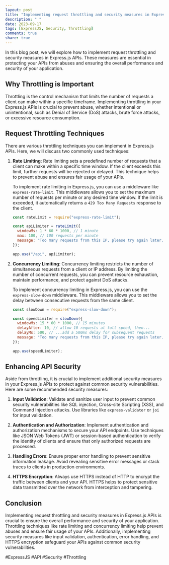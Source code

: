```yaml
---
layout: post
title: "Implementing request throttling and security measures in Express.js APIs"
description: " "
date: 2023-09-17
tags: [ExpressJS, Security, Throttling]
comments: true
share: true
---
```


In this blog post, we will explore how to implement request throttling and security measures in Express.js APIs. These measures are essential in protecting your APIs from abuses and ensuring the overall performance and security of your application.

## Why Throttling is Important

Throttling is the control mechanism that limits the number of requests a client can make within a specific timeframe. Implementing throttling in your Express.js APIs is crucial to prevent abuse, whether intentional or unintentional, such as Denial of Service (DoS) attacks, brute force attacks, or excessive resource consumption.

## Request Throttling Techniques

There are various throttling techniques you can implement in Express.js APIs. Here, we will discuss two commonly used techniques:

1. **Rate Limiting**: Rate limiting sets a predefined number of requests that a client can make within a specific time window. If the client exceeds this limit, further requests will be rejected or delayed. This technique helps to prevent abuse and ensures fair usage of your APIs.

   To implement rate limiting in Express.js, you can use a middleware like `express-rate-limit`. This middleware allows you to set the maximum number of requests per minute or any desired time window. If the limit is exceeded, it automatically returns a `429 Too Many Requests` response to the client.

   ```javascript
   const rateLimit = require("express-rate-limit");

   const apiLimiter = rateLimit({
     windowMs: 1 * 60 * 1000, // 1 minute
     max: 100, // 100 requests per minute
     message: "Too many requests from this IP, please try again later.",
   });

   app.use("/api", apiLimiter);
   ```

2. **Concurrency Limiting**: Concurrency limiting restricts the number of simultaneous requests from a client or IP address. By limiting the number of concurrent requests, you can prevent resource exhaustion, maintain performance, and protect against DoS attacks.

   To implement concurrency limiting in Express.js, you can use the `express-slow-down` middleware. This middleware allows you to set the delay between consecutive requests from the same client.

   ```javascript
   const slowDown = require("express-slow-down");

   const speedLimiter = slowDown({
     windowMs: 15 * 60 * 1000, // 15 minutes
     delayAfter: 10, // allow 10 requests at full speed, then...
     delayMs: 500, // ...add a 500ms delay for subsequent requests
     message: "Too many requests from this IP, please try again later.",
   });

   app.use(speedLimiter);
   ```

## Enhancing API Security

Aside from throttling, it is crucial to implement additional security measures in your Express.js APIs to protect against common security vulnerabilities. Here are some recommended security measures:

1. **Input Validation**: Validate and sanitize user input to prevent common security vulnerabilities like SQL injection, Cross-site Scripting (XSS), and Command Injection attacks. Use libraries like `express-validator` or `joi` for input validation.

2. **Authentication and Authorization**: Implement authentication and authorization mechanisms to secure your API endpoints. Use techniques like JSON Web Tokens (JWT) or session-based authentication to verify the identity of clients and ensure that only authorized requests are processed.

3. **Handling Errors**: Ensure proper error handling to prevent sensitive information leakage. Avoid revealing sensitive error messages or stack traces to clients in production environments.

4. **HTTPS Encryption**: Always use HTTPS instead of HTTP to encrypt the traffic between clients and your API. HTTPS helps to protect sensitive data transmitted over the network from interception and tampering.

## Conclusion

Implementing request throttling and security measures in Express.js APIs is crucial to ensure the overall performance and security of your application. Throttling techniques like rate limiting and concurrency limiting help prevent abuses and ensure fair usage of your APIs. Additionally, implementing security measures like input validation, authentication, error handling, and HTTPS encryption safeguard your APIs against common security vulnerabilities.

#ExpressJS #API #Security #Throttling